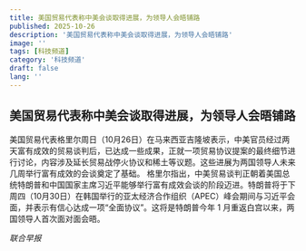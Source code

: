 ```yaml
---
title: 美国贸易代表称中美会谈取得进展，为领导人会晤铺路
published: 2025-10-26
description: '美国贸易代表称中美会谈取得进展，为领导人会晤铺路'
image: ''
tags: [科技频道]
category: '科技频道'
draft: false
lang: ''
---
```


## 美国贸易代表称中美会谈取得进展，为领导人会晤铺路

美国贸易代表格里尔周日（10月26日）在马来西亚吉隆坡表示，中美官员经过两天富有成效的贸易谈判后，已达成一些成果，正就一项贸易协议提案的最终细节进行讨论，内容涉及延长贸易战停火协议和稀土等议题。这些进展为两国领导人未来几周举行富有成效的会谈奠定了基础。
格里尔指出，中美贸易谈判正朝着美国总统特朗普和中国国家主席习近平能够举行富有成效会谈的阶段迈进。特朗普将于下周四（10月30日）在韩国举行的亚太经济合作组织（APEC）峰会期间与习近平会面，并表示有信心达成一项“全面协议”。这将是特朗普今年 1 月重返白宫以来，两国领导人首次面对面会晤。

*联合早报*
